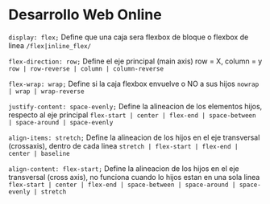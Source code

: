 

# Desarrollo Web Online

`display: flex;` Define que una caja sera flexbox de bloque o flexbox de linea `/flex|inline_flex/`

`flex-direction: row;` Define el eje principal (main axis) row = X, column = y `row | row-reverse | column | column-reverse`

`flex-wrap: wrap;` Define si la caja flexbox envuelve o NO a sus hijos `nowrap | wrap | wrap-reverse`

`justify-content: space-evenly;` Define la alineacion de los elementos hijos, respecto al eje principal 
`flex-start | center | flex-end | space-between | space-around | space-evenly`

`align-items: stretch;` Define la alineacion de los hijos en el eje transversal (crossaxis), dentro de cada linea
`stretch | flex-start | flex-end | center | baseline`

`align-content: flex-start;` Define la alineacion de los hijos en el eje transversal (cross axis), no funciona cuando lo hijos estan en una sola linea  
`flex-start | center | flex-end | space-between | space-around | space-evenly | stretch`



































